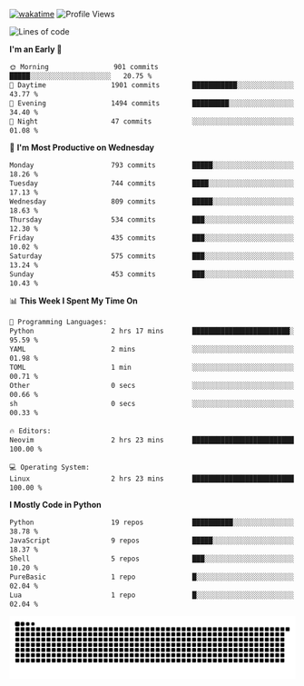 [![wakatime](https://wakatime.com/badge/user/b920b284-3cde-4cd4-b72e-f7f22d050b16.svg)](https://wakatime.com/@b920b284-3cde-4cd4-b72e-f7f22d050b16)
![Profile Views](http://img.shields.io/badge/Profile%20Views-4586-blue)
<!--START_SECTION:waka-->
![Lines of code](https://img.shields.io/badge/From%20Hello%20World%20I%27ve%20Written-5.6%20million%20lines%20of%20code-blue)

**I'm an Early 🐤** 

```text
🌞 Morning                901 commits         █████░░░░░░░░░░░░░░░░░░░░   20.75 % 
🌆 Daytime                1901 commits        ███████████░░░░░░░░░░░░░░   43.77 % 
🌃 Evening                1494 commits        █████████░░░░░░░░░░░░░░░░   34.40 % 
🌙 Night                  47 commits          ░░░░░░░░░░░░░░░░░░░░░░░░░   01.08 % 
```
📅 **I'm Most Productive on Wednesday** 

```text
Monday                   793 commits         █████░░░░░░░░░░░░░░░░░░░░   18.26 % 
Tuesday                  744 commits         ████░░░░░░░░░░░░░░░░░░░░░   17.13 % 
Wednesday                809 commits         █████░░░░░░░░░░░░░░░░░░░░   18.63 % 
Thursday                 534 commits         ███░░░░░░░░░░░░░░░░░░░░░░   12.30 % 
Friday                   435 commits         ███░░░░░░░░░░░░░░░░░░░░░░   10.02 % 
Saturday                 575 commits         ███░░░░░░░░░░░░░░░░░░░░░░   13.24 % 
Sunday                   453 commits         ███░░░░░░░░░░░░░░░░░░░░░░   10.43 % 
```


📊 **This Week I Spent My Time On** 

```text
💬 Programming Languages: 
Python                   2 hrs 17 mins       ████████████████████████░   95.59 % 
YAML                     2 mins              ░░░░░░░░░░░░░░░░░░░░░░░░░   01.98 % 
TOML                     1 min               ░░░░░░░░░░░░░░░░░░░░░░░░░   00.71 % 
Other                    0 secs              ░░░░░░░░░░░░░░░░░░░░░░░░░   00.66 % 
sh                       0 secs              ░░░░░░░░░░░░░░░░░░░░░░░░░   00.33 % 

🔥 Editors: 
Neovim                   2 hrs 23 mins       █████████████████████████   100.00 % 

💻 Operating System: 
Linux                    2 hrs 23 mins       █████████████████████████   100.00 % 
```

**I Mostly Code in Python** 

```text
Python                   19 repos            ██████████░░░░░░░░░░░░░░░   38.78 % 
JavaScript               9 repos             █████░░░░░░░░░░░░░░░░░░░░   18.37 % 
Shell                    5 repos             ███░░░░░░░░░░░░░░░░░░░░░░   10.20 % 
PureBasic                1 repo              █░░░░░░░░░░░░░░░░░░░░░░░░   02.04 % 
Lua                      1 repo              █░░░░░░░░░░░░░░░░░░░░░░░░   02.04 % 
```




<!--END_SECTION:waka-->
![Snake animation](https://raw.githubusercontent.com/timmypidashev/timmypidashev/main/commits.svg)

